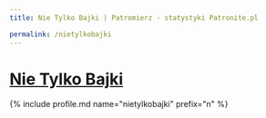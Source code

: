 ```yaml
---
title: Nie Tylko Bajki | Patromierz - statystyki Patronite.pl

permalink: /nietylkobajki
---
```


# [Nie Tylko Bajki](https://patronite.pl/nietylkobajki)

{% include profile.md name="nietylkobajki" prefix="n" %}
